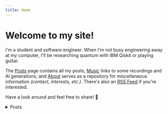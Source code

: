 ```yaml
---
title: Home
---
```


# Welcome to my site!

I'm a student and software engineer. When I'm not busy engineering away at my computer, I'll be researching quantum with IBM Qiskit or playing guitar.

The [Posts](/posts) page contains all my posts, [Music](/music) links to some recordings and AI generations, and [About](/about) serves as a repository for miscellaneous information _(contact, interests, etc.)_. There's also an [RSS Feed](/index.xml) if you're interested.

Have a look around and feel free to share! 🥳

<details>

<summary>Posts</summary>

<!-- Hugo populates this region with post links -->
